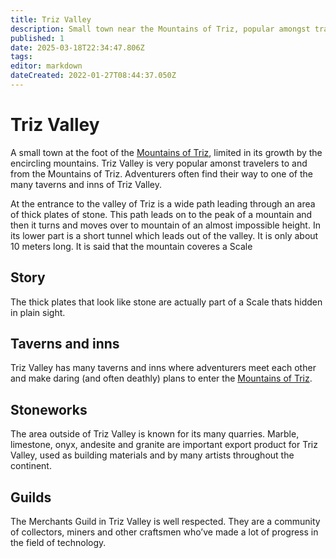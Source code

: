 ```yaml
---
title: Triz Valley
description: Small town near the Mountains of Triz, popular amongst travelers.
published: 1
date: 2025-03-18T22:34:47.806Z
tags: 
editor: markdown
dateCreated: 2022-01-27T08:44:37.050Z
---
```


# Triz Valley
A small town at the foot of the [Mountains of Triz](/location/landmark/mountains-of-triz), limited in its growth by the encircling mountains. Triz Valley is very popular amonst travelers to and from the Mountains of Triz. Adventurers often find their way to one of the many taverns and inns of Triz Valley.

At the entrance to the valley of Triz is a wide path leading through an area of thick plates of stone. This path leads on to the peak of a mountain and then it turns and moves over to mountain of an almost impossible height. In its lower part is a short tunnel which leads out of the valley. It is only about 10 meters long. It is said that the mountain coveres a Scale

## Story
The thick plates that look like stone are actually part of a Scale thats hidden in plain sight.

## Taverns and inns
Triz Valley has many taverns and inns where adventurers meet each other and make daring (and often deathly) plans to enter the [Mountains of Triz](/location/landmark/mountains-of-triz).

## Stoneworks
The area outside of Triz Valley is known for its many quarries. Marble, limestone, onyx, andesite and granite  are important export product for Triz Valley, used as building materials and by many artists throughout the continent.

## Guilds
The Merchants Guild in Triz Valley is well respected. They are a community of collectors, miners and other craftsmen who’ve made a lot of progress in the field of technology.
